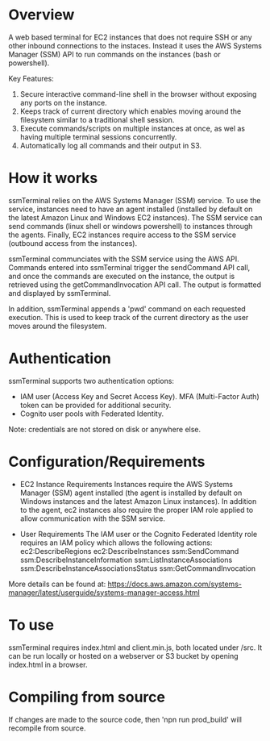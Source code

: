 # Overview
A web based terminal for EC2 instances that does not require SSH or any other inbound connections to the instaces. Instead it uses the AWS Systems Manager (SSM) API to run commands on the instances (bash or powershell).

Key Features:
 1. Secure interactive command-line shell in the browser without exposing any ports on the instance.
 2. Keeps track of current directory which enables moving around the filesystem similar to a traditional shell session.
 3. Execute commands/scripts on multiple instances at once, as wel as having multiple terminal sessions concurrently. 
 4. Automatically log all commands and their output in S3. 

# How it works
ssmTerminal relies on the AWS Systems Manager (SSM) service. To use the service, instances need to have an agent installed (installed by default on the latest Amazon Linux and Windows EC2 instances). The SSM service can send commands (linux shell or windows powershell) to instances through the agents. Finally, EC2 instances require access to the SSM service (outbound access from the instances).

ssmTerminal communciates with the SSM service using the AWS API. Commands entered into ssmTerminal trigger the sendCommand API call, and once the commands are executed on the instance, the output is retrieved using the getCommandInvocation API call. The output is formatted and displayed by ssmTerminal.

In addition, ssmTerminal appends a 'pwd' command on each requested execution. This is used to keep track of the current directory as the user moves around the filesystem.

# Authentication
ssmTerminal supports two authentication options:
 - IAM user (Access Key and Secret Access Key). MFA (Multi-Factor Auth) token can be provided for additional security.
 - Cognito user pools with Federated Identity.

Note: credentials are not stored on disk or anywhere else. 

# Configuration/Requirements

- EC2 Instance Requirements
 Instances require the AWS Systems Manager (SSM) agent installed (the agent is installed by default on Windows instances and the latest Amazon Linux instances).  In addition to the agent, ec2 instances also require the proper IAM role applied to allow communication with the SSM service.

- User Requirements
The IAM user or the Cognito Federated Identity role requires an IAM policy which allows the following actions:
                ec2:DescribeRegions
                ec2:DescribeInstances
                ssm:SendCommand
                ssm:DescribeInstanceInformation
                ssm:ListInstanceAssociations
                ssm:DescribeInstanceAssociationsStatus
                ssm:GetCommandInvocation


More details can be found at: 
https://docs.aws.amazon.com/systems-manager/latest/userguide/systems-manager-access.html

# To use
ssmTerminal requires index.html and client.min.js, both located under /src. It can be run locally or hosted on a webserver or S3 bucket by opening index.html in a browser.

# Compiling from source
If changes are made to the source code, then 'npn run prod_build' will recompile from source. 


